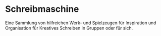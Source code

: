 # Schreibmaschine

Eine Sammlung von hilfreichen Werk- und Spielzeugen für Inspiration und Organisation für Kreatives Schreiben in Gruppen oder für sich.